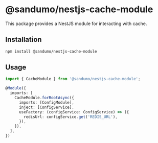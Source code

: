 # @sandumo/nestjs-cache-module

This package provides a NestJS module for interacting with cache.

## Installation

```bash
npm install @sandumo/nestjs-cache-module
```

## Usage

```typescript
import { CacheModule } from '@sandumo/nestjs-cache-module';

@Module({
  imports: [
    CacheModule.forRootAsync({
      imports: [ConfigModule],
      inject: [ConfigService],
      useFactory: (configService: ConfigService) => ({
        redisUrl: configService.get('REDIS_URL'),
      }),
    }),
  ],
})
```
